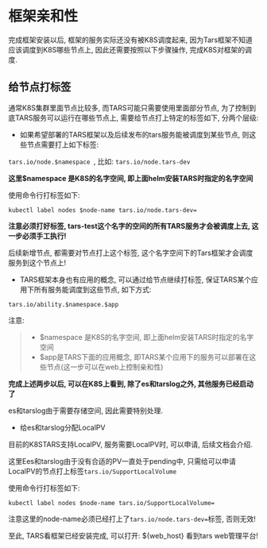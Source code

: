 # 框架亲和性

完成框架安装以后, 框架的服务实际还没有被K8S调度起来, 因为Tars框架不知道应该调度到K8S哪些节点上, 因此还需要按照以下步骤操作, 完成K8S对框架的调度.

## 给节点打标签

通常K8S集群里面节点比较多, 而TARS可能只需要使用里面部分节点, 为了控制到底TARS服务可以运行在哪些节点上, 需要给节点打上特定的标签如下, 分两个层级:

- 如果希望部署的TARS框架以及后续发布的tars服务能被调度到某些节点, 则这些节点需要打上如下标签:

```tars.io/node.$namespace ```, 比如: ```tars.io/node.tars-dev```

**这里$namespace 是K8S的名字空间, 即上面helm安装TARS时指定的名字空间**

使用命令行打标签如下:

```
kubectl label nodes $node-name tars.io/node.tars-dev=
```

**注意必须打好标签, tars-test这个名字的空间的所有TARS服务才会被调度上去, 这一步必须手工执行!**

后续新增节点, 都需要对节点打上这个标签, 这个名字空间下的Tars框架才会调度服务到这个节点上!

- TARS框架本身也有应用的概念, 可以通过给节点继续打标签, 保证TARS某个应用下所有服务能调度到这些节点, 如下方式:

```tars.io/ability.$namespace.$app ```

注意:
>- $namespace 是K8S的名字空间, 即上面helm安装TARS时指定的名字空间
>- $app是TARS下面的应用概念, 即TARS某个应用下的服务可以部署在这些节点(这一步可以在web上控制亲和性)

**完成上述两步以后, 可以在K8S上看到, 除了es和tarslog之外, 其他服务已经启动了**

es和tarslog由于需要存储空间, 因此需要特别处理.

- 给es和tarslog分配LocalPV

目前的K8STARS支持LocalPV, 服务需要LocalPV时, 可以申请, 后续文档会介绍. 

这里Ees和tarslog由于没有合适的PV一直处于pending中, 只需给可以申请LocalPV的节点打上标签```tars.io/SupportLocalVolume ```

使用命令行打标签如下:

```
kubectl label nodes $node-name tars.io/SupportLocalVolume=
```

注意这里的node-name必须已经打上了```tars.io/node.tars-dev=```标签, 否则无效!

至此, TARS看框架已经安装完成, 可以打开: ${web_host} 看到tars web管理平台!
